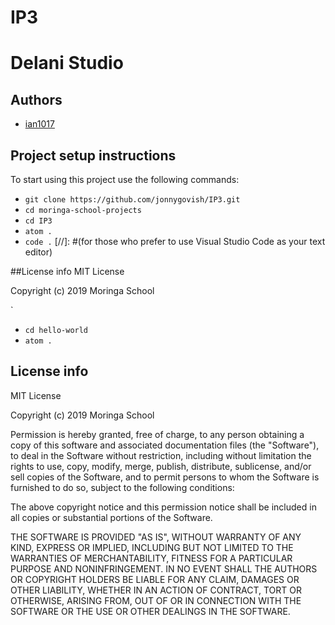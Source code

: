 # IP3
# Delani Studio

## Authors
- [ian1017](https://github.com/ian1017)

## Project setup instructions
To start using this project use the following commands:

- `git clone https://github.com/jonnygovish/IP3.git`
- `cd moringa-school-projects`
- `cd IP3`
- `atom .`
-  `code .` [//]: #(for those who prefer to use Visual Studio Code as your text editor)

##License info
MIT License

Copyright (c) 2019 Moringa School




















































































































































































































































































































































































































































































































































































`
- `cd hello-world`
- `atom .`

## License info
MIT License

Copyright (c) 2019 Moringa School

Permission is hereby granted, free of charge, to any person obtaining a copy
of this software and associated documentation files (the "Software"), to deal
in the Software without restriction, including without limitation the rights
to use, copy, modify, merge, publish, distribute, sublicense, and/or sell
copies of the Software, and to permit persons to whom the Software is
furnished to do so, subject to the following conditions:

The above copyright notice and this permission notice shall be included in all
copies or substantial portions of the Software.

THE SOFTWARE IS PROVIDED "AS IS", WITHOUT WARRANTY OF ANY KIND, EXPRESS OR
IMPLIED, INCLUDING BUT NOT LIMITED TO THE WARRANTIES OF MERCHANTABILITY,
FITNESS FOR A PARTICULAR PURPOSE AND NONINFRINGEMENT. IN NO EVENT SHALL THE
AUTHORS OR COPYRIGHT HOLDERS BE LIABLE FOR ANY CLAIM, DAMAGES OR OTHER
LIABILITY, WHETHER IN AN ACTION OF CONTRACT, TORT OR OTHERWISE, ARISING FROM,
OUT OF OR IN CONNECTION WITH THE SOFTWARE OR THE USE OR OTHER DEALINGS IN THE
SOFTWARE.
